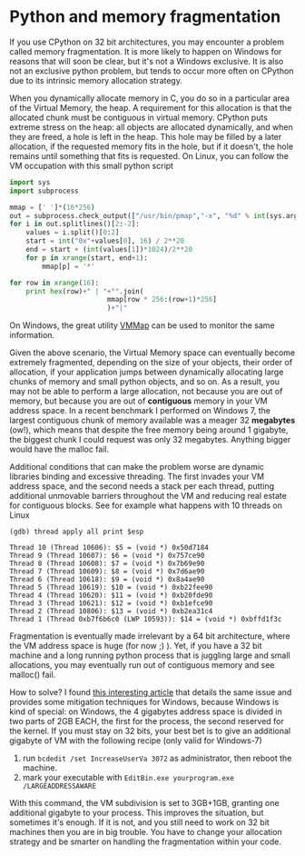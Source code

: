 Python and memory fragmentation
===============================

If you use CPython on 32 bit architectures, you may encounter a problem
called memory fragmentation. It is more likely to happen on Windows for
reasons that will soon be clear, but it\'s not a Windows exclusive. It
is also not an exclusive python problem, but tends to occur more often
on CPython due to its intrinsic memory allocation strategy.

When you dynamically allocate memory in C, you do so in a particular
area of the Virtual Memory, the heap. A requirement for this allocation
is that the allocated chunk must be contiguous in virtual memory.
CPython puts extreme stress on the heap: all objects are allocated
dynamically, and when they are freed, a hole is left in the heap. This
hole may be filled by a later allocation, if the requested memory fits
in the hole, but if it doesn\'t, the hole remains until something that
fits is requested. On Linux, you can follow the VM occupation with this
small python script

```python
import sys
import subprocess

mmap = [' ']*(16*256)
out = subprocess.check_output(["/usr/bin/pmap","-x", "%d" % int(sys.argv[1])])
for i in out.splitlines()[2:-2]:
    values = i.split()[0:2]
    start = int("0x"+values[0], 16) / 2**20
    end = start + (int(values[1])*1024)/2**20
    for p in xrange(start, end+1):
        mmap[p] = '*'

for row in xrange(16):
    print hex(row)+" | "+"".join( 
                        mmap[row * 256:(row+1)*256]
                        )+"|"
```

On Windows, the great utility
[VMMap](http://technet.microsoft.com/en-us/sysinternals/dd535533.aspx)
can be used to monitor the same information.

Given the above scenario, the Virtual Memory space can eventually become
extremely fragmented, depending on the size of your objects, their order
of allocation, if your application jumps between dynamically allocating
large chunks of memory and small python objects, and so on. As a result,
you may not be able to perform a large allocation, not because you are
out of memory, but because you are out of **contiguous** memory in your
VM address space. In a recent benchmark I performed on Windows 7, the
largest contiguous chunk of memory available was a meager 32
**megabytes** (ow!), which means that despite the free memory being
around 1 gigabyte, the biggest chunk I could request was only 32
megabytes. Anything bigger would have the malloc fail.

Additional conditions that can make the problem worse are dynamic
libraries binding and excessive threading. The first invades your VM
address space, and the second needs a stack per each thread, putting
additional unmovable barriers throughout the VM and reducing real estate
for contiguous blocks. See for example what happens with 10 threads on
Linux

``` {.text}
(gdb) thread apply all print $esp

Thread 10 (Thread 10606): $5 = (void *) 0x50d7184
Thread 9 (Thread 10607): $6 = (void *) 0x757ce90
Thread 8 (Thread 10608): $7 = (void *) 0x7b69e90
Thread 7 (Thread 10609): $8 = (void *) 0x7d6ae90
Thread 6 (Thread 10618): $9 = (void *) 0x8a4ae90
Thread 5 (Thread 10619): $10 = (void *) 0xb22fee90
Thread 4 (Thread 10620): $11 = (void *) 0xb20fde90
Thread 3 (Thread 10621): $12 = (void *) 0xb1efce90
Thread 2 (Thread 10806): $13 = (void *) 0xb2ea31c4
Thread 1 (Thread 0xb7f6b6c0 (LWP 10593)): $14 = (void *) 0xbffd1f3c
```

Fragmentation is eventually made irrelevant by a 64 bit architecture,
where the VM address space is huge (for now ;) ). Yet, if you have a 32
bit machine and a long running python process that is juggling large and
small allocations, you may eventually run out of contiguous memory and
see malloc() fail.

How to solve? I found [this interesting
article](http://www.mgroeber.de/misc/windows_heap.html) that details the
same issue and provides some mitigation techniques for Windows, because
Windows is kind of special: on Windows, the 4 gigabytes address space is
divided in two parts of 2GB EACH, the first for the process, the second
reserved for the kernel. If you must stay on 32 bits, your best bet is
to give an additional gigabyte of VM with the following recipe (only
valid for Windows-7)

1.  run `bcdedit /set IncreaseUserVa 3072` as administrator, then reboot
    the machine.
2.  mark your executable with
    `EditBin.exe yourprogram.exe /LARGEADDRESSAWARE`

With this command, the VM subdivision is set to 3GB+1GB, granting one
additional gigabyte to your process. This improves the situation, but
sometimes it\'s enough. If it is not, and you still need to work on 32
bit machines then you are in big trouble. You have to change your
allocation strategy and be smarter on handling the fragmentation within
your code.
